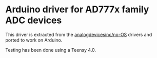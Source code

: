 # Arduino driver for AD777x family ADC devices

This driver is extracted from the [analogdevicesinc/no-OS](https://github.com/analogdevicesinc/no-OS) drivers and ported to work on Arduino.

Testing has been done using a Teensy 4.0.
